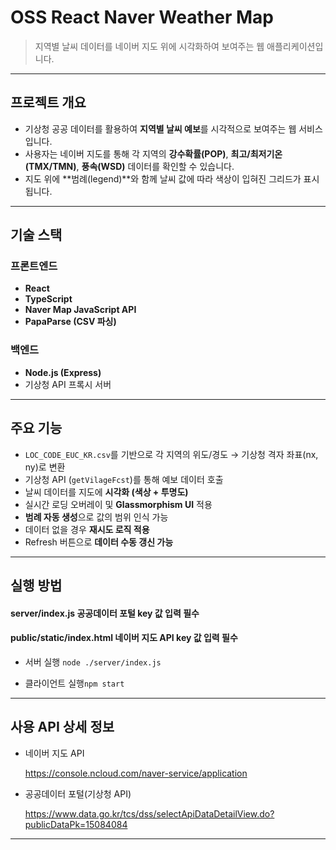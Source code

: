 # OSS React Naver Weather Map

> 지역별 날씨 데이터를 네이버 지도 위에 시각화하여 보여주는 웹 애플리케이션입니다.

---

## 프로젝트 개요

- 기상청 공공 데이터를 활용하여 **지역별 날씨 예보**를 시각적으로 보여주는 웹 서비스입니다.
- 사용자는 네이버 지도를 통해 각 지역의 **강수확률(POP)**, **최고/최저기온(TMX/TMN)**, **풍속(WSD)** 데이터를 확인할 수 있습니다.
- 지도 위에 **범례(legend)**와 함께 날씨 값에 따라 색상이 입혀진 그리드가 표시됩니다.

---

## 기술 스택

### 프론트엔드
- **React**
- **TypeScript**
- **Naver Map JavaScript API**
- **PapaParse (CSV 파싱)**

### 백엔드
- **Node.js (Express)**
- 기상청 API 프록시 서버

---

## 주요 기능

- `LOC_CODE_EUC_KR.csv`를 기반으로 각 지역의 위도/경도 → 기상청 격자 좌표(nx, ny)로 변환
- 기상청 API (`getVilageFcst`)를 통해 예보 데이터 호출
- 날씨 데이터를 지도에 **시각화 (색상 + 투명도)**
- 실시간 로딩 오버레이 및 **Glassmorphism UI** 적용
- **범례 자동 생성**으로 값의 범위 인식 가능
- 데이터 없을 경우 **재시도 로직 적용**
- Refresh 버튼으로 **데이터 수동 갱신 가능**

---

## 실행 방법
#### server/index.js 공공데이터 포털 key 값 입력 필수
#### public/static/index.html 네이버 지도 API key 값 입력 필수

- 서버 실행
`node ./server/index.js` 

- 클라이언트 실행`npm start`

---

## 사용 API 상세 정보

- 네이버 지도 API 

  https://console.ncloud.com/naver-service/application


- 공공데이터 포털(기상청 API) 

  https://www.data.go.kr/tcs/dss/selectApiDataDetailView.do?publicDataPk=15084084 

---